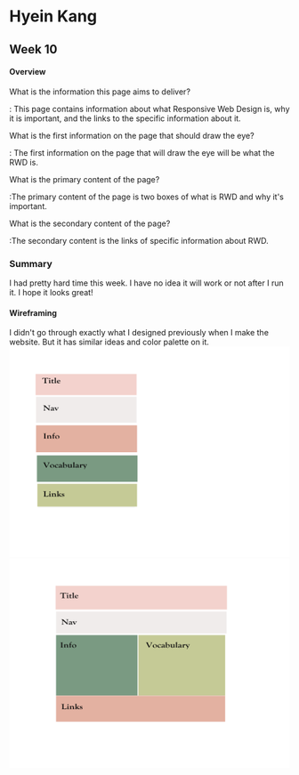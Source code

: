 # Hyein Kang
## Week 10

<h4>
Overview
</h4>
What is the information this page aims to deliver?

: This page contains information about what Responsive Web Design is, why it is important, and the links to the specific information about it.

What is the first information on  the page that should draw the eye?

: The first information on the page that will draw the eye will be what the RWD is.

What is the primary content of the page?

:The primary content of the page is two boxes of what is RWD and why it's important.

What is the secondary content of the page?

:The secondary content is the links of specific information about RWD.

<h3>
Summary
</h3>
I had pretty hard time this week. I have no idea it will work or not after I run it. I hope it looks great!

<h4>
Wireframing
</h4>
I didn't go through exactly what I designed previously when I make the website. But it has similar ideas and color palette on it.

<img src="img/img1.png">
<img src="img/img2.png">
